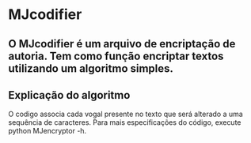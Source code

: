 # MJcodifier
## O MJcodifier é um arquivo de encriptação de autoria. Tem como função encriptar textos utilizando um algoritmo simples.

## Explicação do algoritmo

O codigo associa cada vogal presente no texto que será alterado a uma sequência de caracteres.
Para mais especificações do código, execute python MJencryptor -h.

